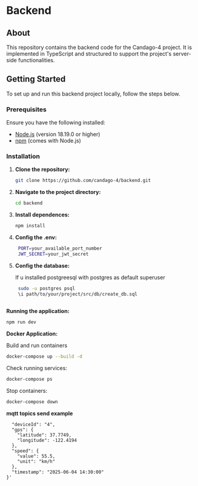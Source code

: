 # Backend

## About

This repository contains the backend code for the Candago-4 project. It is implemented in TypeScript and structured to support the project's server-side functionalities.

## Getting Started

To set up and run this backend project locally, follow the steps below.

### Prerequisites

Ensure you have the following installed:

- [Node.js](https://nodejs.org/) (version 18.19.0 or higher)
- [npm](https://www.npmjs.com/) (comes with Node.js)

### Installation

1. **Clone the repository:**

   ```bash
   git clone https://github.com/candago-4/backend.git

2. **Navigate to the project directory:**

   ```bash
   cd backend

3. **Install dependences:**

   ```bash
   npm install

4. **Config the .env:**

   ```bash
    PORT=your_available_port_number
    JWT_SECRET=your_jwt_secret

5. **Config the database:**

   If u installed postgreesql with postgres as default superuser
   ```bash
    sudo -u postgres psql
    \i path/to/your/project/src/db/create_db.sql
  
  **Running the application:**

   ```bash
   npm run dev
   ```

**Docker Application:**

Build and run containers
```bash
docker-compose up --build -d
   ```

Check running services:
```bash
docker-compose ps
   ```

Stop containers:
```bash
docker-compose down
   ```

**mqtt topics send example**

```mosquitto_pub -h localhost -t "device/data" -m '{
  "deviceId": "4",
  "gps": {
    "latitude": 37.7749,
    "longitude": -122.4194
  },
  "speed": {
    "value": 55.5,
    "unit": "km/h"
  },
  "timestamp": "2025-06-04 14:30:00"
}'
